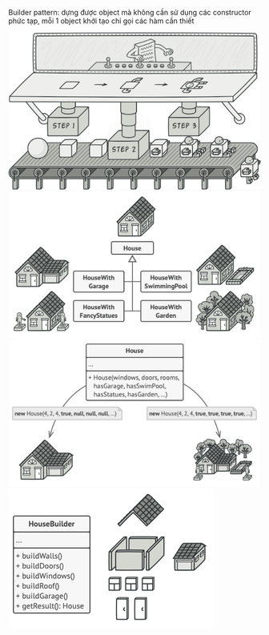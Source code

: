 Builder pattern: dựng được object mà không cần sử dụng các constructor phức tạp, mỗi 1 object khởi tạo chỉ gọi các hàm cần thiết

![BuilderExample](../Img/BuilderExample1.png) ![BuilderExample](../Img/BuilderExample2.png) ![BuilderExample](../Img/BuilderExample3.png) ![BuilderExample](../Img/BuilderExample4.png)
